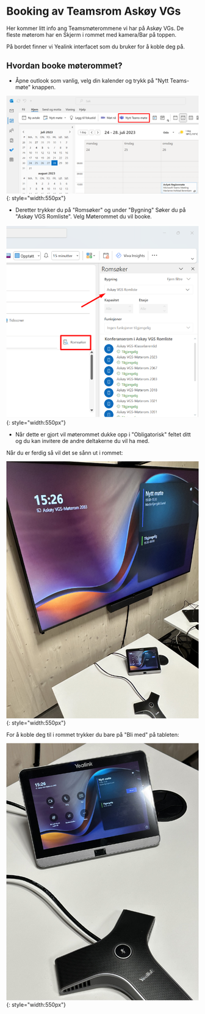 # Booking av Teamsrom Askøy VGs

Her kommer litt info ang Teamsmøterommene vi har på Askøy VGs. De fleste møterom har en Skjerm i rommet med kamera/Bar på toppen.  

På bordet finner vi Yealink interfacet som du bruker for å koble deg på.  


## Hvordan booke møterommet?

- Åpne outlook som vanlig, velg din kalender og trykk på "Nytt Teams-møte" knappen.  

![rom1](\img\teamsmote.png){: style="width:550px"}  

- Deretter trykker du på "Romsøker" og under "Bygning" Søker du på "Askøy VGS Romliste". Velg Møterommet du vil booke.  

![rom2](\img\romvelger.png){: style="width:550px"}

- Når dette er gjort vil møterommet dukke opp i "Obligatorisk" feltet ditt og du kan invitere de andre deltakerne du vil ha med.  

Når du er ferdig så vil det se sånn ut i rommet:

![rom3](\img\tabletskjerm.jpg){: style="width:550px"}  

For å koble deg til i rommet trykker du bare på "Bli med" på tableten:

![rom4](\img\tablet.jpg){: style="width:550px"}

